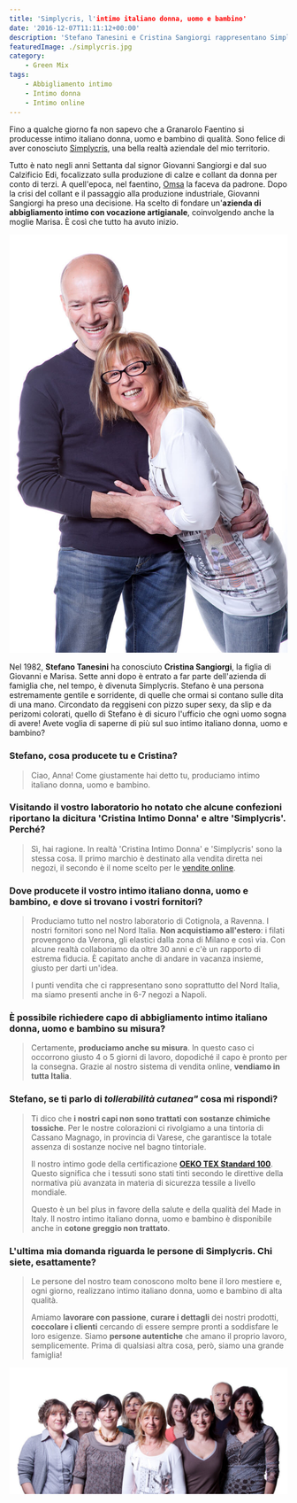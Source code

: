 ```yaml
---
title: 'Simplycris, l'intimo italiano donna, uomo e bambino'
date: '2016-12-07T11:11:12+00:00'
description: 'Stefano Tanesini e Cristina Sangiorgi rappresentano Simplycris, marchio italiano di abbigliamento intimo di estrema qualità.'
featuredImage: ./simplycris.jpg
category:
    - Green Mix
tags:
    - Abbigliamento intimo
    - Intimo donna
    - Intimo online
---
```



Fino a qualche giorno fa non sapevo che a Granarolo Faentino si producesse intimo italiano donna, uomo e bambino di qualità.
Sono felice di aver conosciuto [Simplycris](https://www.simplycris.com/?gclid=CjwKCAjwnIr1BRAWEiwA6GpwNXBSQJqkh_PSEb-uxQaPdwQX4TWws79yMRacuMhFoh27Cn8DOftzChoCFFEQAvD_BwE), una bella realtà aziendale del mio territorio.

Tutto è nato negli anni Settanta dal signor Giovanni Sangiorgi e dal suo Calzificio Edi, focalizzato sulla produzione di calze e collant da donna per conto di terzi.
A quell'epoca, nel faentino, [Omsa](http://www.omsa.com/it/) la faceva da padrone. Dopo la crisi del collant e il passaggio alla produzione industriale, Giovanni Sangiorgi ha preso una decisione. Ha scelto di fondare un'**azienda di abbigliamento intimo con vocazione artigianale**, coinvolgendo anche la moglie Marisa.
È così che tutto ha avuto inizio.

![Stefano Tanesini e Cristina Sangiorgi (ph. Donato Testoni)](./intimo-donna.jpg)

Nel 1982, **Stefano Tanesini** ha conosciuto **Cristina Sangiorgi**, la figlia di Giovanni e Marisa. Sette anni dopo è entrato a far parte dell'azienda di famiglia che, nel tempo, è divenuta Simplycris.
Stefano è una persona estremamente gentile e sorridente, di quelle che ormai si contano sulle dita di una mano. Circondato da reggiseni con pizzo super sexy, da slip e da perizomi colorati, quello di Stefano è di sicuro l'ufficio che ogni uomo sogna di avere!
Avete voglia di saperne di più sul suo intimo italiano donna, uomo e bambino?

### Stefano, cosa producete tu e Cristina?

> Ciao, Anna! Come giustamente hai detto tu, produciamo intimo italiano donna, uomo e bambino.

### Visitando il vostro laboratorio ho notato che alcune confezioni riportano la dicitura 'Cristina Intimo Donna' e altre 'Simplycris'. Perché?

> Sì, hai ragione. In realtà 'Cristina Intimo Donna' e 'Simplycris' sono la stessa cosa. Il primo marchio è destinato alla vendita diretta nei negozi, il secondo è il nome scelto per le [vendite online](http://www.simplycris.com/negozio/).

### Dove producete il vostro intimo italiano donna, uomo e bambino, e dove si trovano i vostri fornitori?

> Produciamo tutto nel nostro laboratorio di Cotignola, a Ravenna. I nostri fornitori sono nel Nord Italia. **Non acquistiamo all'estero**: i filati provengono da Verona, gli elastici dalla zona di Milano e così via. Con alcune realtà collaboriamo da oltre 30 anni e c'è un rapporto di estrema fiducia. È capitato anche di andare in vacanza insieme, giusto per darti un'idea.
>
> I punti vendita che ci rappresentano sono soprattutto del Nord Italia, ma siamo presenti anche in 6-7 negozi a Napoli.

### È possibile richiedere capo di abbigliamento intimo italiano donna, uomo e bambino su misura?

> Certamente, **produciamo anche su misura**. In questo caso ci occorrono giusto 4 o 5 giorni di lavoro, dopodiché il capo è pronto per la consegna. Grazie al nostro sistema di vendita online, **vendiamo in tutta Italia**.

### Stefano, se ti parlo di *tollerabilità cutanea"* cosa mi rispondi?

> Ti dico che **i nostri capi non sono trattati con sostanze chimiche tossiche**. Per le nostre colorazioni ci rivolgiamo a una tintoria di Cassano Magnago, in provincia di Varese, che garantisce la totale assenza di sostanze nocive nel bagno tintoriale.
>
> Il nostro intimo gode della certificazione **[OEKO TEX Standard 100](https://www.oeko-tex.com/it/business/certifications_and_services/ots_100/ots_100_certification/ots_100_certification.xhtml)**. Questo significa che i tessuti sono stati tinti secondo le direttive della normativa più avanzata in materia di sicurezza tessile a livello mondiale.
>
> Questo è un bel plus in favore della salute e della qualità del Made in Italy. Il nostro intimo italiano donna, uomo e bambino è disponibile anche in **cotone greggio non trattato**.

### L'ultima mia domanda riguarda le persone di Simplycris. Chi siete, esattamente?

> Le persone del nostro team conoscono molto bene il loro mestiere e, ogni giorno, realizzano intimo italiano donna, uomo e bambino di alta qualità.
>
> Amiamo **lavorare con passione**, **curare i dettagli** dei nostri prodotti, **coccolare i clienti** cercando di essere sempre pronti a soddisfare le loro esigenze. Siamo **persone autentiche** che amano il proprio lavoro, semplicemente. Prima di qualsiasi altra cosa, però, siamo una grande famiglia!

![Lo staff. Da sinistra: Rita, Ivana, Monia, Giovanna, Cristina, Lorena, Cinzia, Stefano e Debora (ph. Donato Testoni)](./cristina.jpg)

